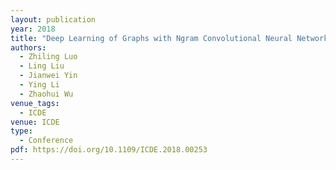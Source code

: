 ```yaml
---
layout: publication
year: 2018
title: "Deep Learning of Graphs with Ngram Convolutional Neural Networks (Extended Abstract)"
authors:
  - Zhiling Luo
  - Ling Liu
  - Jianwei Yin
  - Ying Li
  - Zhaohui Wu
venue_tags:
  - ICDE
venue: ICDE
type:
  - Conference
pdf: https://doi.org/10.1109/ICDE.2018.00253
---
```

